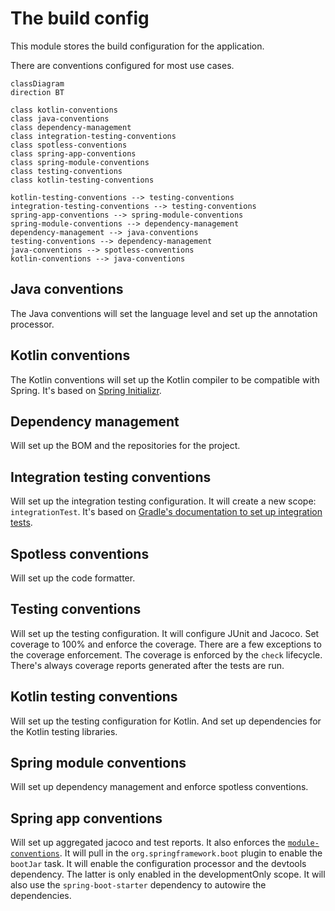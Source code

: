 # The build config
This module stores the build configuration for the application.

There are conventions configured for most use cases.

```mermaid
classDiagram
direction BT

class kotlin-conventions
class java-conventions
class dependency-management
class integration-testing-conventions
class spotless-conventions
class spring-app-conventions
class spring-module-conventions
class testing-conventions
class kotlin-testing-conventions

kotlin-testing-conventions --> testing-conventions
integration-testing-conventions --> testing-conventions
spring-app-conventions --> spring-module-conventions
spring-module-conventions --> dependency-management
dependency-management --> java-conventions
testing-conventions --> dependency-management
java-conventions --> spotless-conventions
kotlin-conventions --> java-conventions
```

## Java conventions
The Java conventions will set the language level and set up the annotation processor.

## Kotlin conventions
The Kotlin conventions will set up the Kotlin compiler to be compatible with Spring.
It's based on [Spring Initializr][spring-initializr].

## Dependency management
Will set up the BOM and the repositories for the project.

## Integration testing conventions
Will set up the integration testing configuration.
It will create a new scope: `integrationTest`.
It's based on [Gradle's documentation to set up integration tests][gradle-integration].

## Spotless conventions
Will set up the code formatter.

## Testing conventions
Will set up the testing configuration.
It will configure JUnit and Jacoco.
Set coverage to 100% and enforce the coverage.
There are a few exceptions to the coverage enforcement.
The coverage is enforced by the `check` lifecycle.
There's always coverage reports generated after the tests are run.

## Kotlin testing conventions
Will set up the testing configuration for Kotlin.
And set up dependencies for the Kotlin testing libraries.

## Spring module conventions
Will set up dependency management and enforce spotless conventions.

## Spring app conventions
Will set up aggregated jacoco and test reports.
It also enforces the [`module-conventions`](#spring-module-conventions).
It will pull in the `org.springframework.boot` plugin to enable the `bootJar` task.
It will enable the configuration processor and the devtools dependency.
The latter is only enabled in the developmentOnly scope.
It will also use the `spring-boot-starter` dependency to autowire the dependencies.

[spring-initializr]: https://start.spring.io/
[gradle-integration]: https://docs.gradle.org/current/userguide/java_testing.html#sec:configuring_java_integration_tests
